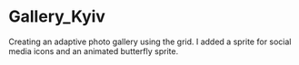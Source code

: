 # Gallery_Kyiv
Creating an adaptive photo gallery using the grid. I added a sprite for social media icons and an animated butterfly sprite.
